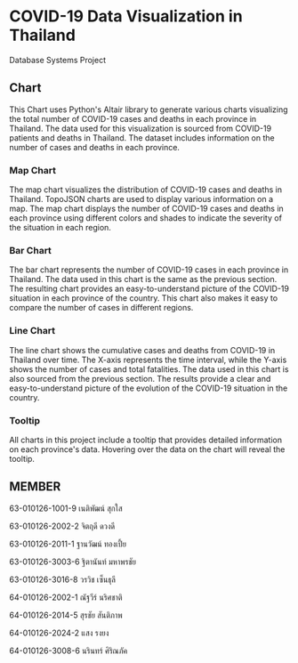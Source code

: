 # COVID-19 Data Visualization in Thailand
Database Systems Project 

## Chart
This Chart uses Python's Altair library to generate various charts visualizing the total number of COVID-19 cases and deaths in each province in Thailand.
The data used for this visualization is sourced from COVID-19 patients and deaths in Thailand. The dataset includes information on the number of cases and deaths in each province.

### Map Chart

The map chart visualizes the distribution of COVID-19 cases and deaths in Thailand. TopoJSON charts are used to display various information on a map. The map chart displays the number of COVID-19 cases and deaths in each province using different colors and shades to indicate the severity of the situation in each region.

### Bar Chart

The bar chart represents the number of COVID-19 cases in each province in Thailand. The data used in this chart is the same as the previous section. The resulting chart provides an easy-to-understand picture of the COVID-19 situation in each province of the country. This chart also makes it easy to compare the number of cases in different regions.

### Line Chart

The line chart shows the cumulative cases and deaths from COVID-19 in Thailand over time. The X-axis represents the time interval, while the Y-axis shows the number of cases and total fatalities. The data used in this chart is also sourced from the previous section. The results provide a clear and easy-to-understand picture of the evolution of the COVID-19 situation in the country.

### Tooltip

All charts in this project include a tooltip that provides detailed information on each province's data. Hovering over the data on the chart will reveal the tooltip. 


## MEMBER

63-010126-1001-9 		เนติพัฒน์ สุกใส

63-010126-2002-2 		จิตฤดี ดวงดี

63-010126-2011-1 		ฐานวัฒน์ ทองเปี้ย

63-010126-3003-6 		ฐิตานันท์ มหาพรชัย

63-010126-3016-8 		วรวิช เซ็นธุลี

64-010126-2002-1 		ณัฐวีร์ นริศชาติ

64-010126-2014-5 		สุรชัย สันติภาพ

64-010126-2024-2 		แสง รงยง

64-010126-3008-6 		นรินทร์ ศิริณภัค
